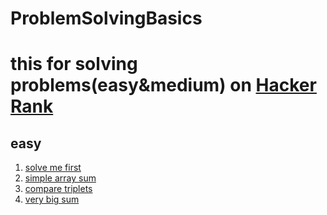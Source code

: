 # ProblemSolvingBasics
# this for solving problems(easy&medium) on [Hacker Rank](https://www.hackerrank.com)
## easy 
1. [solve me first](https://www.hackerrank.com/challenges/solve-me-first/problem)
1. [simple array sum](https://www.hackerrank.com/challenges/simple-array-sum/problem)
1. [compare triplets](https://www.hackerrank.com/challenges/compare-the-triplets/problem)
1. [very big sum](https://www.hackerrank.com/challenges/a-very-big-sum/problem) 